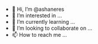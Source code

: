 - 👋 Hi, I’m @ashaneres
- 👀 I’m interested in ...
- 🌱 I’m currently learning ...
- 💞️ I’m looking to collaborate on ...
- 📫 How to reach me ...

<!---
ashaneres/ashaneres is a ✨ special ✨ repository because its `README.md` (this file) appears on your GitHub profile.
You can click the Preview link to take a look at your changes.
--->
